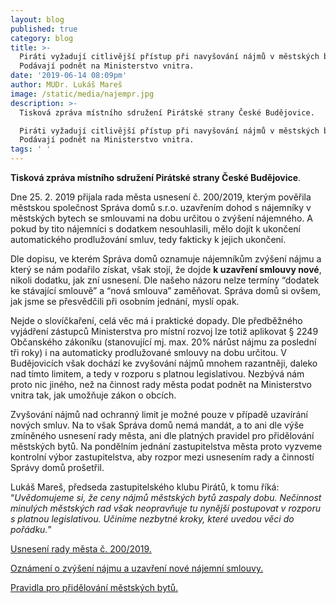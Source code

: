 ```yaml
---
layout: blog
published: true
category: blog
title: >-
  Piráti vyžadují citlivější přístup při navyšování nájmů v městských bytech.
  Podávají podnět na Ministerstvo vnitra. 
date: '2019-06-14 08:09pm'
author: MUDr. Lukáš Mareš
image: /static/media/najempr.jpg
description: >-
  Tisková zpráva místního sdružení Pirátské strany České Budějovice.

  Piráti vyžadují citlivější přístup při navyšování nájmů v městských bytech.
  Podávají podnět na Ministerstvo vnitra. 
tags: ' '
---
```

**Tisková zpráva místního sdružení Pirátské strany České Budějovice**.

Dne 25. 2. 2019 přijala rada města usnesení č. 200/2019, kterým pověřila městskou společnost Správa domů s.r.o. uzavřením dohod s nájemníky v městských bytech se smlouvami na dobu určitou o zvýšení nájemného. A pokud by tito nájemníci s dodatkem nesouhlasili, mělo dojít k ukončení automatického prodlužování smluv, tedy fakticky k jejich ukončení. 

Dle dopisu, ve kterém Správa domů oznamuje nájemníkům zvýšení nájmu a který se nám podařilo získat, však stojí, že dojde **k uzavření smlouvy nové**, nikoli dodatku, jak zní usnesení. Dle našeho názoru nelze termíny “dodatek ke stávající smlouvě” a “nová smlouva” zaměňovat. Správa domů si ovšem, jak jsme se přesvědčili při osobním jednání, myslí opak.

Nejde o slovíčkaření, celá věc má i praktické dopady. Dle předběžného vyjádření zástupců Ministerstva pro místní rozvoj lze totiž aplikovat § 2249 Občanského zákoníku (stanovující mj. max. 20% nárůst nájmu za poslední tři roky) i na automaticky prodlužované smlouvy na dobu určitou. V Budějovicích však dochází ke zvyšování nájmů mnohem razantněji, daleko nad tímto limitem, a tedy v rozporu s platnou legislativou. Nezbývá nám proto nic jiného, než na činnost rady města podat podnět na Ministerstvo vnitra tak, jak umožňuje zákon o obcích. 

Zvyšování nájmů nad ochranný limit je možné pouze v případě uzavírání nových smluv. Na to však Správa domů nemá mandát, a to ani dle výše zmíněného usnesení rady města, ani dle platných pravidel pro přidělování městských bytů. Na pondělním jednání zastupitelstva města proto vyzveme kontrolní výbor zastupitelstva, aby rozpor mezi usnesením rady a činností Správy domů prošetřil.

Lukáš Mareš, předseda zastupitelského klubu Pirátů, k tomu říká: “_Uvědomujeme si, že ceny nájmů městských bytů zaspaly dobu. Nečinnost minulých městských rad však neopravňuje tu nynější postupovat v rozporu s platnou legislativou. Učiníme nezbytné kroky, které uvedou věci do pořádku._”

[Usnesení rady města č. 200/2019.](https://www.c-budejovice.cz/sites/default/files/meeting_resolutions/i_-_rm5.pdf)

[Oznámení o zvýšení nájmu a uzavření nové nájemní smlouvy.](https://drive.google.com/open?id=1q7rQuNlYIpfqc0dOlCJNT9WoeKjqvkB5)

[Pravidla pro přidělování městských bytů.](https://www.c-budejovice.cz/cz/magistrat/Documents/Archiv%20poskytnut%C3%BDch%20informac%C3%AD/2016/16--pravidla-pro-prenechani-bytu-do-najmu.pdf)
